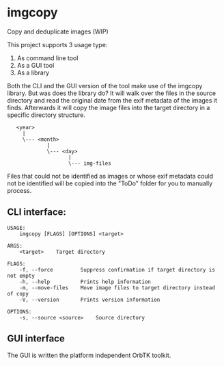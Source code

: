 # imgcopy
Copy and deduplicate images (WIP)

This project supports 3 usage type:
1. As command line tool
2. As a GUI tool
3. As a library

Both the CLI and the GUI version of the tool make use of the imgcopy library. But was does the library do? It will walk over the files in the source directory and read the original date from the exif metadata of the images it finds. Afterwards it will copy the image files into the target directory in a specific directory structure.

```
   <year>
     |
     \--- <month>
             |
             \--- <day>
                    |
                    \--- img-files
```

Files that could not be identified as images or whose exif metadata could not be identified will be copied into the "ToDo" folder for you to manually process.


## CLI interface:

```
USAGE:
    imgcopy [FLAGS] [OPTIONS] <target>

ARGS:
    <target>    Target directory

FLAGS:
    -f, --force         Suppress confirmation if target directory is not empty
    -h, --help          Prints help information
    -m, --move-files    Move image files to target directory instead of copy
    -V, --version       Prints version information

OPTIONS:
    -s, --source <source>    Source directory
```

## GUI interface
The GUI is written the platform independent OrbTK toolkit.
